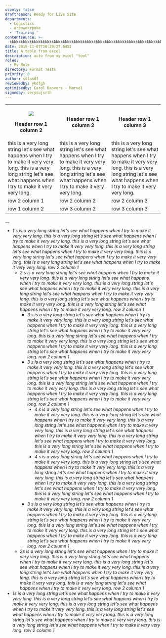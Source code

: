 ```yaml
---
cconly: false
draftreason: Ready for Live Site
departments:
  - Logistics
  - erpowekrpoke
  - 'Training '
contentsource: >-
  kkkkkkkkkkkkkkkkkkkkkkkkkkkkkkkkkkkkkkkkkkkkkkkkkkkkkkkkkkkkkkkkkkkkkkkkkkkkkkkkkkkkkkkkkkkkkkkkkkkkkkkkkkkkkkkkkkkkkkkkkkkkkkkkkkkkkkkkkkkkkkkkkkkkkkkkkkkkkk
date: 2019-11-07T16:29:27.645Z
title: A table from excel
description: auto from my excel "tool"
roles:
  - My Role
directory: Format Tests
priority: 0
author: sdfasdf
reviewedby: yhdfgh
optimisedby: Carol Danvers - Marvel
signedby: serysujsrth
---
```

<table>

 <tr>

<th> 

![](/assets/city.jpg)

Header row 1 column 2</th>

<th> Header row 1 column 2</th>

<th> Header row 1 column 3</th>

</tr>

<tr> 

<td> this is a very long string let's see what happens when I try to make it very very long. this is a very long string let's see what happens when I try to make it very very long.</td>

<td>  this is a very long string let's see what happens when I try to make it very very long. this is a very long string let's see what happens when I try to make it very very long.</td>

<td>  this is a very long string let's see what happens when I try to make it very very long. this is a very long string let's see what happens when I try to make it very very long.</td>

</tr>

 <tr>

<td> row 2 column 1</td>

<td> row 2 column 2</td>

<td> row 2 column 3</td>

 </tr>

 <tr> 

<td> row 1 column 2</td>

<td> row 3 column 2</td>

<td> row 3 column 3</td>

</tr>

 </table>

__

* _1 s is a very long string let's see what happens when I try to make it very very long. this is a very long string let's see what happens when I try to make it very very long.	this is a very long string let's see what happens when I try to make it very very long. this is a very long string let's see what happens when I try to make it very very long.	this is a very long string let's see what happens when I try to make it very very long. this is a very long string let's see what happens when I try to make it very very long._
  _row 2 column 1_
  * _2 s is a very long string let's see what happens when I try to make it very very long. this is a very long string let's see what happens when I try to make it very very long.	this is a very long string let's see what happens when I try to make it very very long. this is a very long string let's see what happens when I try to make it very very long.	this is a very long string let's see what happens when I try to make it very very long. this is a very long string let's see what happens when I try to make it very very long._
    _row 2 column 1_
    * _3 s is a very long string let's see what happens when I try to make it very very long. this is a very long string let's see what happens when I try to make it very very long.	this is a very long string let's see what happens when I try to make it very very long. this is a very long string let's see what happens when I try to make it very very long.	this is a very long string let's see what happens when I try to make it very very long. this is a very long string let's see what happens when I try to make it very very long._
      _row 2 column 1_
    * _3 s is a very long string let's see what happens when I try to make it very very long. this is a very long string let's see what happens when I try to make it very very long.	this is a very long string let's see what happens when I try to make it very very long. this is a very long string let's see what happens when I try to make it very very long.	this is a very long string let's see what happens when I try to make it very very long. this is a very long string let's see what happens when I try to make it very very long._
      _row 2 column 1_
      * _4 s is a very long string let's see what happens when I try to make it very very long. this is a very long string let's see what happens when I try to make it very very long.	this is a very long string let's see what happens when I try to make it very very long. this is a very long string let's see what happens when I try to make it very very long.	this is a very long string let's see what happens when I try to make it very very long. this is a very long string let's see what happens when I try to make it very very long._
        _row 2 column 1_
      * _4 s is a very long string let's see what happens when I try to make it very very long. this is a very long string let's see what happens when I try to make it very very long.	this is a very long string let's see what happens when I try to make it very very long. this is a very long string let's see what happens when I try to make it very very long.	this is a very long string let's see what happens when I try to make it very very long. this is a very long string let's see what happens when I try to make it very very long._
        _row 2 column 1_
    * _3 s is a very long string let's see what happens when I try to make it very very long. this is a very long string let's see what happens when I try to make it very very long.	this is a very long string let's see what happens when I try to make it very very long. this is a very long string let's see what happens when I try to make it very very long.	this is a very long string let's see what happens when I try to make it very very long. this is a very long string let's see what happens when I try to make it very very long._
      _row 2 column 1_
  * _2s is a very long string let's see what happens when I try to make it very very long. this is a very long string let's see what happens when I try to make it very very long.	this is a very long string let's see what happens when I try to make it very very long. this is a very long string let's see what happens when I try to make it very very long.	this is a very long string let's see what happens when I try to make it very very long. this is a very long string let's see what happens when I try to make it very very long._
    _row 2 column 1_
* _1s is a very long string let's see what happens when I try to make it very very long. this is a very long string let's see what happens when I try to make it very very long.	this is a very long string let's see what happens when I try to make it very very long. this is a very long string let's see what happens when I try to make it very very long.	this is a very long string let's see what happens when I try to make it very very long. this is a very long string let's see what happens when I try to make it very very long._
  _row 2 column 1_

